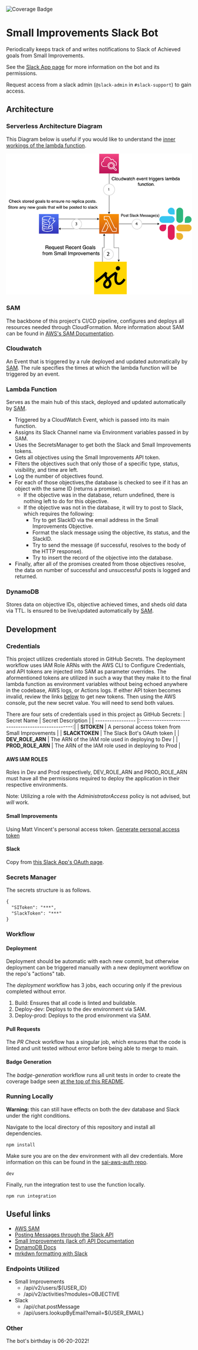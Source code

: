![Coverage Badge](https://img.shields.io/endpoint?url=https://gist.githubusercontent.com/ci-sourceallies/a75d8e3e0b2e93d28de4074882dade90/raw/small-improvements-slack-bot__heads_main.json)

# Small Improvements Slack Bot

Periodically keeps track of and writes notifications to Slack of Achieved goals from Small Improvements.

See the [Slack App page](https://api.slack.com/apps/A03K9PBLSTE/general?) for more information on the bot and its permissions.

Request access from a slack admin (`@slack-admin` in `#slack-support`) to gain access.

## Architecture

### Serverless Architecture Diagram

This Diagram below is useful if you would like to understand the [inner workings of the lambda function](#lambda-function).

![Serverless Program Structure](https://github.com/sourceallies/small-improvements-slack-bot/blob/main/graphics/InfrastructureLayout.png?raw=true)

### SAM

The backbone of this project's CI/CD pipeline, configures and deploys all resources needed through CloudFormation. More information about SAM can be found in [AWS's SAM Documentation](https://aws.amazon.com/serverless/sam/#:~:text=The%20AWS%20Serverless%20Application%20Model,and%20model%20it%20using%20YAML.).

### Cloudwatch

An Event that is triggered by a rule deployed and updated automatically by [SAM](#sam). The rule specifies the times at which the lambda function will be triggered by an event.

### Lambda Function

Serves as the main hub of this stack, deployed and updated automatically by [SAM](#sam). 

- Triggered by a CloudWatch Event, which is passed into its main function.
- Assigns its Slack Channel name via Environment variables passed in by SAM.
- Uses the SecretsManager to get both the Slack and Small Improvements tokens.
- Gets all objectives using the Small Improvements API token.
- Filters the objectives such that only those of a specific type, status, visibility, and time are left.
- Log the number of objectives found.
- For each of those objectives,the database is checked to see if it has an object with the same ID (returns a promise).
  - If the objective was in the database, return undefined, there is nothing left to do for this objective.
  - If the objective was not in the database, it will try to post to Slack, which requires the following:
    - Try to get SlackID via the email address in the Small Improvements Objective.
    - Format the slack message using the objective, its status, and the SlackID.
    - Try to send the message (if successful, resolves to the body of the HTTP response).
    - Try to insert the record of the objective into the database.
- Finally, after all of the promises created from those objectives resolve, the data on number of successful and unsuccessful posts is logged and returned.

### DynamoDB

Stores data on objective IDs, objective achieved times, and sheds old data via TTL. Is ensured to be live/updated automatically by [SAM](#sam).

## Development

### Credentials

This project utilizes credentials stored in GitHub Secrets. The deployment workflow uses IAM Role ARNs with the AWS CLI to Configure Credentials, and API tokens are injected into SAM as parameter overrides. The aformentioned tokens are utilized in such a way that they make it to the final lambda function as environment variables without being echoed anywhere in the codebase, AWS logs, or Actions logs. If either API token becomes invalid, review the links [below](#small-improvements) to get new tokens. Then using the AWS console, put the new secret value. You will need to send both values.

There are four sets of credentials used in this project as GitHub Secrets:
| Secret Name       | Secret Description                                |
| ----------------- |:-------------------------------------------------:|
| **SITOKEN**       | A personal access token from Small Improvements   | 
| **SLACKTOKEN**    | The Slack Bot's OAuth token                       |
| **DEV_ROLE_ARN**  | The ARN of the IAM role used in deploying to Dev  |
| **PROD_ROLE_ARN** | The ARN of the IAM role used in deploying to Prod |



#### AWS IAM ROLES

Roles in Dev and Prod respectively, DEV_ROLE_ARN and PROD_ROLE_ARN must have all the permissions required to deploy the application in their respective environments.

Note: Utilizing a role with the *AdministratorAccess* policy is not advised, but *will* work.

#### Small Improvements

Using Matt Vincent's personal access token.
[Generate personal access token](https://resources.small-improvements.com/knowledge-base/small-improvements-rest-api/)

#### Slack

Copy from [this Slack App's OAuth page](https://api.slack.com/apps/A03K9PBLSTE/oauth?).

### Secrets Manager

The secrets structure is as follows.

```
{
  "SIToken": "***",
  "SlackToken": "***"
}
```

### Workflow

#### Deployment

Deployment should be automatic with each new commit, but otherwise deployment can be triggered manually with a new deployment workflow on the repo's "actions" tab.

The *deployment* workflow has 3 jobs, each occuring only if the previous completed without error.
1. Build: Ensures that all code is linted and buildable.
2. Deploy-dev: Deploys to the dev environment via SAM.
3. Deploy-prod: Deploys to the prod environment via SAM.

#### Pull Requests

The *PR Check* workflow has a singular job, which ensures that the code is linted and unit tested without error before being able to merge to main.

#### Badge Generation

The *badge-generation* workflow runs all unit tests in order to create the coverage badge seen [at the top of this README](small-improvements-slack-bot).

### Running Locally

**Warning:** this can still have effects on both the dev database and Slack under the right conditions.

Navigate to the local directory of this repository and install all dependencies.

```console
npm install
```

Make sure you are on the dev environment with all dev credentials. More information on this can be found in the [sai-aws-auth repo](https://github.com/sourceallies/sai-aws-auth).

```console
dev
```

Finally, run the integration test to use the function locally.

```console
npm run integration
```

## Useful links

- [AWS SAM](https://aws.amazon.com/serverless/sam/#:~:text=The%20AWS%20Serverless%20Application%20Model,and%20model%20it%20using%20YAML.)
- [Posting Messages through the Slack API](https://api.slack.com/methods/chat.postMessage)
- [Small Improvements (lack of) API Documentation](https://storage.googleapis.com/si-rest-api-docs/dist/index.html)
- [DynamoDB Docs](https://docs.aws.amazon.com/AWSJavaScriptSDK/latest/AWS/DynamoDB.html)
- [mrkdwn formatting with Slack](https://api.slack.com/reference/surfaces/formatting)

### Endpoints Utilized

- Small Improvements
  - /api/v2/users/${USER_ID}
  - /api/v2/activities?modules=OBJECTIVE
- Slack
  - /api/chat.postMessage
  - /api/users.lookupByEmail?email=${USER_EMAIL}

### Other

The bot's birthday is 06-20-2022!
